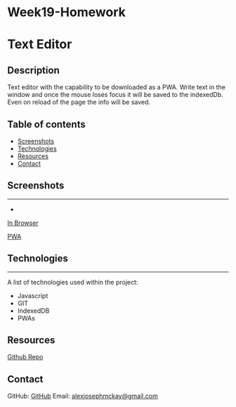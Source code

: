 # Week19-Homework

# Text Editor

## Description 

Text editor with the capability to be downloaded as a PWA. 
Write text in the window and once the mouse loses focus it will be saved to the indexedDb.
Even on reload of the page the info will be saved.

## Table of contents 

- [Screenshots](#screenshots) 
- [Technologies](#technologies) 
- [Resources](#resources) 
- [Contact](#contact)
  
## Screenshots 
---
*
[In Browser](assets/Browser.png)

[PWA](assets/App.png)

## Technologies
***
A list of technologies used within the project:

- Javascript
- GIT
- IndexedDB
- PWAs
  
## Resources

[Github Repo](https://github.com/mckayjalex/text-editor)

## Contact

GitHub: [GitHub](https://github.com/mckayjalex) Email: [alexjosephmckay@gmail.com](alexjosephmckay@gmail.com)